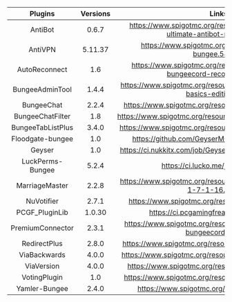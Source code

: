 |        Plugins         |        Versions       |                                                Links                                               |
| :--------------------: | :-------------------: | :------------------------------------------------------------------------------------------------: |
|        AntiBot         |          0.6.7        | https://www.spigotmc.org/resources/2ls-antibot-the-ultimate-antibot-plugin.62847/ |
|        AntiVPN         |         5.11.37       | https://www.spigotmc.org/resources/anti-vpn-bungee.58716/ |
|     AutoReconnect      |           1.6         | https://www.spigotmc.org/resources/autoreconnect-bungeecord-reconnect.62729/ |
|    BungeeAdminTool     |          1.4.4        | https://www.spigotmc.org/resources/bungee-admin-tools-basics-edition.444/ |
|      BungeeChat        |          2.2.4        | https://www.spigotmc.org/resources/bungee-chat.12592 |
|   BungeeChatFilter     |           1.8         | https://www.spigotmc.org/resources/bungeechatfilter.20596/ |
|   BungeeTabListPlus    |          3.4.0        | https://www.spigotmc.org/resources/bungeetablistplus.313/ |
|   Floodgate-bungee     |           1.0         | https://github.com/GeyserMC/Geyser/wiki/Floodgate |
|        Geyser          |           1.0         | https://ci.nukkitx.com/job/GeyserMC/job/Geyser/job/master/ |
|   LuckPerms-Bungee     |          5.2.4        | https://ci.lucko.me/job/LuckPerms/ |
|     MarriageMaster     |          2.2.8        | https://www.spigotmc.org/resources/marriage-master-mc-1-7-1-16.19273/ |
|       NuVotifier       |          2.7.1        | https://www.spigotmc.org/resources/nuvotifier.13449/ |
|     PCGF_PluginLib     |          1.0.30       | https://ci.pcgamingfreaks.at/job/PluginLib/ |
|   PremiumConnector     |          2.3.1        | https://www.spigotmc.org/resources/premiumconnector-bungeecord.20957/ |
|      RedirectPlus      |          2.8.0        | https://www.spigotmc.org/resources/redirect-plus.51975/ |
|       ViaBackwards     |          4.0.0        | https://www.spigotmc.org/resources/viabackwards.27448/ |
|       ViaVersion       |          4.0.0        | https://www.spigotmc.org/resources/viaversion.19254/ |
|      VotingPlugin      |           1.0         | https://www.spigotmc.org/resources/votingplugin.15358/ |
|     Yamler-Bungee      |          2.4.0        | https://www.spigotmc.org/resources/yamler.315/ |